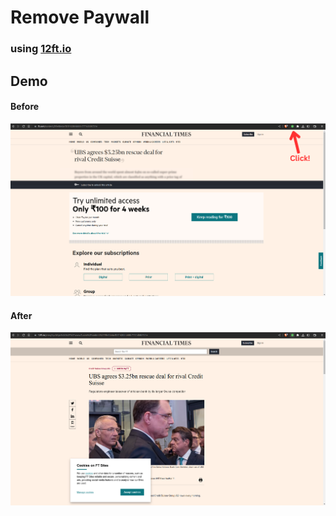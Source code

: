 # Remove Paywall
### using [12ft.io](https://12ft.io/)

## Demo

#### Before

![Before](Pre.png)

#### After
![After](Post.png)